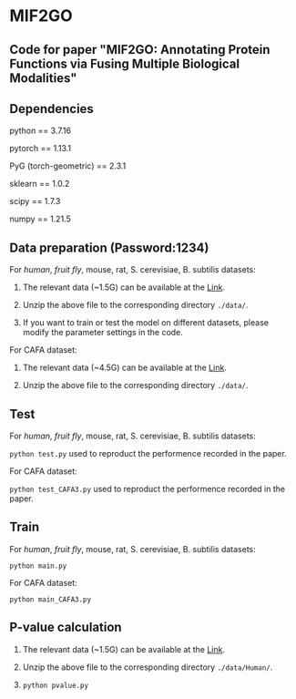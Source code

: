 # MIF2GO
Code for paper "MIF2GO: Annotating Protein Functions via Fusing Multiple Biological Modalities"
---

Dependencies
---

python == 3.7.16

pytorch == 1.13.1

PyG (torch-geometric) == 2.3.1

sklearn == 1.0.2

scipy == 1.7.3

numpy == 1.21.5

Data preparation (Password:1234)
---
For _human_, _fruit fly_, mouse, rat, S. cerevisiae, B. subtilis datasets:

1. The relevant data (~1.5G) can be available at the [Link](https://pan.baidu.com/s/11xFJtqn0ddIl4GUdrm3HvQ?pwd=1234).

2. Unzip the above file to the corresponding directory `./data/`.

3. If you want to train or test the model on different datasets, please modify the parameter settings in the code.

For CAFA dataset:

1. The relevant data (~4.5G) can be available at the [Link](https://pan.baidu.com/s/1EHGFid-cYMtOBcgi3nalbQ?pwd=1234).

2. Unzip the above file to the corresponding directory `./data/`.

Test
---
For _human_, _fruit fly_, mouse, rat, S. cerevisiae, B. subtilis datasets:

`python test.py` used to reproduct the performence recorded in the paper.

For CAFA dataset:

`python test_CAFA3.py` used to reproduct the performence recorded in the paper.

Train
---
For _human_, _fruit fly_, mouse, rat, S. cerevisiae, B. subtilis datasets:

`python main.py`

For CAFA dataset:

`python main_CAFA3.py`

P-value calculation
---
1. The relevant data (~1.5G) can be available at the [Link](https://pan.baidu.com/s/1HeTARs1y-VmJGCiGF17exw?pwd=1234).

2. Unzip the above file to the corresponding directory `./data/Human/`.

3. `python pvalue.py`
